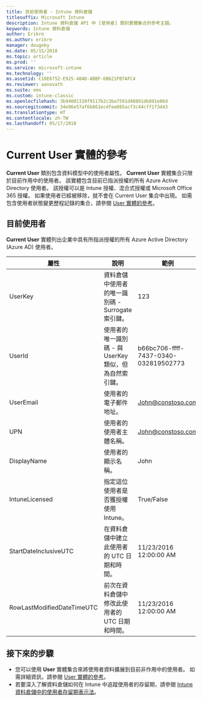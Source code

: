 ```yaml
---
title: 目前使用者 - Intune 資料倉儲
titlesuffix: Microsoft Intune
description: Intune 資料倉儲 API 中 [使用者] 類別實體集合的參考主題。
keywords: Intune 資料倉儲
author: Erikre
ms.author: erikre
manager: dougeby
ms.date: 05/15/2018
ms.topic: article
ms.prod: ''
ms.service: microsoft-intune
ms.technology: ''
ms.assetid: C10E6752-E925-40AD-ABBF-6B621FB7AFC4
ms.reviewer: aanavath
ms.suite: ems
ms.custom: intune-classic
ms.openlocfilehash: 3b94001310f9117b2c3ba7591d40891db891e86d
ms.sourcegitcommit: 34e96e57af6b861ecdfea085acf3c44cff1f3d43
ms.translationtype: HT
ms.contentlocale: zh-TW
ms.lasthandoff: 05/17/2018
---
```

# <a name="reference-for-current-user-entity"></a>Current User 實體的參考

**Current User** 類別包含資料模型中的使用者屬性。 **Current User** 實體集合只限於目前作用中的使用者。 該實體包含目前已指派授權的所有 Azure Active Directory 使用者。 該授權可以是 Intune 授權、混合式授權或 Microsoft Office 365 授權。 如果使用者已經被移除，就不會在 Current User 集合中出現。 如需包含使用者狀態變更歷程記錄的集合，請參閱 [User 實體的參考](reports-ref-user.md)。


## <a name="current-user"></a>目前使用者

**Current User** 實體列出企業中具有所指派授權的所有 Azure Active Directory (Azure AD) 使用者。

| 屬性  | 說明 | 範例 |
|---------|------------|--------|
| UserKey |資料倉儲中使用者的唯一識別碼 - Surrogate 索引鍵。 |123 |
| UserId |使用者的唯一識別碼 - 與 UserKey 類似，但為自然索引鍵。 |b66bc706-ffff-7437-0340-032819502773 |
| UserEmail |使用者的電子郵件地址。 |John@constoso.com |
| UPN | 使用者的使用者主體名稱。 | John@constoso.com |
| DisplayName |使用者的顯示名稱。 |John |
| IntuneLicensed |指定這位使用者是否獲授權使用 Intune。 |True/False |
| StartDateInclusiveUTC |在資料倉儲中建立此使用者的 UTC 日期和時間。 |11/23/2016 12:00:00 AM |
| RowLastModifiedDateTimeUTC |前次在資料倉儲中修改此使用者的 UTC 日期和時間。 |11/23/2016 12:00:00 AM |

## <a name="next-steps"></a>接下來的步驟
 - 您可以使用 **User** 實體集合來將使用者資料擴展到目前非作用中的使用者。 如需詳細資訊，請參閱 [User 實體的參考](reports-ref-user.md)。
 - 若要深入了解資料倉儲如何在 Intune 中追蹤使用者的存留期，請參閱 [Intune 資料倉儲中的使用者存留期表示法](reports-ref-user-timeline.md)。
